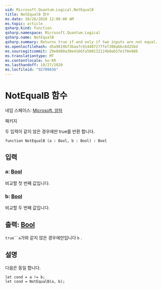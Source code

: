 ```yaml
---
uid: Microsoft.Quantum.Logical.NotEqualB
title: NotEqualB 함수
ms.date: 10/26/2020 12:00:00 AM
ms.topic: article
qsharp.kind: function
qsharp.namespace: Microsoft.Quantum.Logical
qsharp.name: NotEqualB
qsharp.summary: Returns true if and only if two inputs are not equal.
ms.openlocfilehash: d5a9819bf3baa7c914487277fef308abbc8d25bd
ms.sourcegitcommit: 29e0d88a30e4166fa580132124b0eb57e1f0e986
ms.translationtype: MT
ms.contentlocale: ko-KR
ms.lasthandoff: 10/27/2020
ms.locfileid: "92709836"
---
```

# <a name="notequalb-function"></a>NotEqualB 함수

네임 스페이스: [Microsoft. 양자](xref:Microsoft.Quantum.Logical)

패키지 [](https://nuget.org/packages/)


두 입력이 같지 않은 경우에만 true를 반환 합니다.

```qsharp
function NotEqualB (a : Bool, b : Bool) : Bool
```


## <a name="input"></a>입력

### <a name="a--bool"></a>a: [Bool](xref:microsoft.quantum.lang-ref.bool)

비교할 첫 번째 값입니다.


### <a name="b--bool"></a>b: [Bool](xref:microsoft.quantum.lang-ref.bool)

비교할 두 번째 값입니다.



## <a name="output--bool"></a>출력: [Bool](xref:microsoft.quantum.lang-ref.bool)

`true``a`가와 같지 않은 경우에만입니다 `b` .

## <a name="remarks"></a>설명

다음은 동일 합니다.

```Q#
let cond = a != b;
let cond = NotEqualB(a, b);
```
